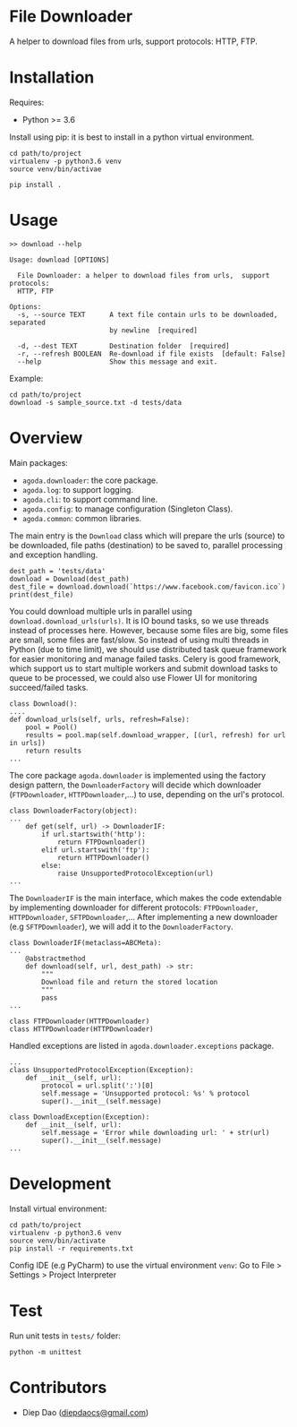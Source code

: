# File Downloader
A helper to download files from urls, support protocols: HTTP, FTP.
# Installation
Requires:
- Python >= 3.6

Install using pip: it is best to install in a python virtual environment.

```
cd path/to/project
virtualenv -p python3.6 venv
source venv/bin/activae

pip install .
```

# Usage

```
>> download --help

Usage: download [OPTIONS]

  File Downloader: a helper to download files from urls,  support protocols:
  HTTP, FTP

Options:
  -s, --source TEXT      A text file contain urls to be downloaded, separated
                         by newline  [required]

  -d, --dest TEXT        Destination folder  [required]
  -r, --refresh BOOLEAN  Re-download if file exists  [default: False]
  --help                 Show this message and exit.

```

Example:
```
cd path/to/project
download -s sample_source.txt -d tests/data
```

# Overview
Main packages:
- `agoda.downloader`: the core package.
- `agoda.log`: to support logging.
- `agoda.cli`: to support command line.
- `agoda.config`: to manage configuration (Singleton Class).
- `agoda.common`: common libraries.

The main entry is the `Download` class which will prepare the urls (source) to be downloaded, file paths (destination) to be saved to, parallel processing and exception handling.
```
dest_path = 'tests/data'
download = Download(dest_path)
dest_file = download.download(`https://www.facebook.com/favicon.ico`)
print(dest_file)
```
You could download multiple urls in parallel using `download.download_urls(urls)`. It is IO bound tasks, so we use threads instead of processes here.
However, because some files are big, some files are small, some files are fast/slow. So instead of using multi threads in Python (due to time limit), we should use distributed task queue framework for easier monitoring and manage failed tasks. Celery is good framework, which support us to start multiple workers and submit download tasks to queue to be processed, we could also use Flower UI for monitoring succeed/failed tasks.
```
class Download():
....
def download_urls(self, urls, refresh=False):
    pool = Pool()
    results = pool.map(self.download_wrapper, [(url, refresh) for url in urls])
    return results
...

```
The core package `agoda.downloader` is implemented using the factory design pattern, the `DownloaderFactory` will decide which downloader (`FTPDownloader`, `HTTPDownloader`,...) to use, depending on the url's protocol. 
```
class DownloaderFactory(object):
...
    def get(self, url) -> DownloaderIF:
        if url.startswith('http'):
            return FTPDownloader()
        elif url.startswith('ftp'):
            return HTTPDownloader()
        else:
            raise UnsupportedProtocolException(url)
...
```

The `DownloaderIF` is the main interface, which makes the code extendable by implementing downloader for different protocols: `FTPDownloader`, `HTTPDownloader`, `SFTPDownloader`,...
After implementing a new downloader (e.g `SFTPDownloader`), we will add it to the `DownloaderFactory`.
```
class DownloaderIF(metaclass=ABCMeta):
...
    @abstractmethod
    def download(self, url, dest_path) -> str:
        """
        Download file and return the stored location
        """
        pass
...

class FTPDownloader(HTTPDownloader)
class HTTPDownloader(HTTPDownloader)

```

Handled exceptions are listed in `agoda.downloader.exceptions` package.
```
...
class UnsupportedProtocolException(Exception):
    def __init__(self, url):
        protocol = url.split(':')[0]
        self.message = 'Unsupported protocol: %s' % protocol
        super().__init__(self.message)

class DownloadException(Exception):
    def __init__(self, url):
        self.message = 'Error while downloading url: ' + str(url)
        super().__init__(self.message)
...        
```

# Development
Install virtual environment:

```
cd path/to/project
virtualenv -p python3.6 venv
source venv/bin/activate
pip install -r requirements.txt
```

Config IDE (e.g PyCharm) to use the virtual environment `venv`: Go to File > Settings > Project Interpreter

# Test
Run unit tests in `tests/` folder:

```
python -m unittest
```

# Contributors
- Diep Dao (diepdaocs@gmail.com)